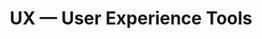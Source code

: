 ---
title: UX — User Experience Tools
tags: [User Experience - UX]
# style : fill, border
style: border
color: info
description: A brief introduction to User Experience — UX. A list of the main UX tools and methods. Strategy, Ideas, Planning, Validation, Design, Metrics, and Launch!
external_url: https://medium.com/@mafda_/ux-user-experience-tools-dcf48ba88797
---